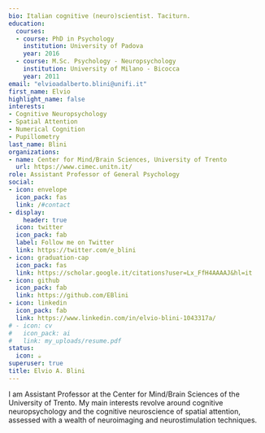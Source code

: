 ```yaml
---
bio: Italian cognitive (neuro)scientist. Taciturn. 
education:
  courses:
  - course: PhD in Psychology
    institution: University of Padova
    year: 2016
  - course: M.Sc. Psychology - Neuropsychology
    institution: University of Milano - Bicocca
    year: 2011
email: "elvioadalberto.blini@unifi.it"
first_name: Elvio
highlight_name: false
interests:
- Cognitive Neuropsychology
- Spatial Attention
- Numerical Cognition
- Pupillometry
last_name: Blini
organizations:
- name: Center for Mind/Brain Sciences, University of Trento
  url: https://www.cimec.unitn.it/
role: Assistant Professor of General Psychology 
social:
- icon: envelope
  icon_pack: fas
  link: /#contact
- display:
    header: true
  icon: twitter
  icon_pack: fab
  label: Follow me on Twitter
  link: https://twitter.com/e_blini
- icon: graduation-cap
  icon_pack: fas
  link: https://scholar.google.it/citations?user=Lx_FfH4AAAAJ&hl=it
- icon: github
  icon_pack: fab
  link: https://github.com/EBlini
- icon: linkedin
  icon_pack: fab
  link: https://www.linkedin.com/in/elvio-blini-1043317a/
# - icon: cv
#   icon_pack: ai
#   link: my_uploads/resume.pdf
status:
  icon: ☕️
superuser: true
title: Elvio A. Blini
---
```


I am Assistant Professor at the Center for Mind/Brain Sciences of the University of Trento. My main interests revolve around cognitive neuropsychology and the cognitive neuroscience of spatial attention, assessed with a wealth of neuroimaging and neurostimulation techniques. 

